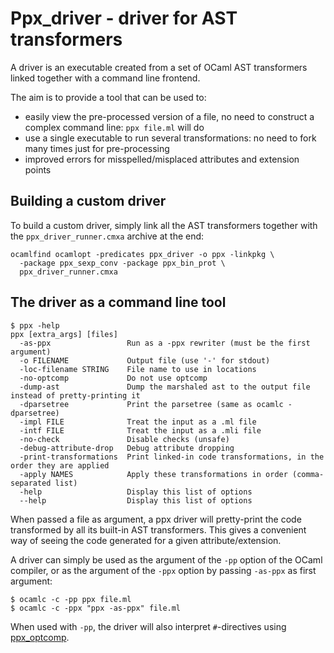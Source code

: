 Ppx\_driver - driver for AST transformers
=========================================

A driver is an executable created from a set of OCaml AST transformers
linked together with a command line frontend.

The aim is to provide a tool that can be used to:

- easily view the pre-processed version of a file, no need to
  construct a complex command line: `ppx file.ml` will do
- use a single executable to run several transformations: no need to
  fork many times just for pre-processing
- improved errors for misspelled/misplaced attributes and extension
  points

## Building a custom driver

To build a custom driver, simply link all the AST transformers
together with the `ppx_driver_runner.cmxa` archive at the end:

    ocamlfind ocamlopt -predicates ppx_driver -o ppx -linkpkg \
      -package ppx_sexp_conv -package ppx_bin_prot \
      ppx_driver_runner.cmxa

## The driver as a command line tool

```
$ ppx -help
ppx [extra_args] [files]
  -as-ppx                 Run as a -ppx rewriter (must be the first argument)
  -o FILENAME             Output file (use '-' for stdout)
  -loc-filename STRING    File name to use in locations
  -no-optcomp             Do not use optcomp
  -dump-ast               Dump the marshaled ast to the output file instead of pretty-printing it
  -dparsetree             Print the parsetree (same as ocamlc -dparsetree)
  -impl FILE              Treat the input as a .ml file
  -intf FILE              Treat the input as a .mli file
  -no-check               Disable checks (unsafe)
  -debug-attribute-drop   Debug attribute dropping
  -print-transformations  Print linked-in code transformations, in the order they are applied
  -apply NAMES            Apply these transformations in order (comma-separated list)
  -help                   Display this list of options
  --help                  Display this list of options
```

When passed a file as argument, a ppx driver will pretty-print the
code transformed by all its built-in AST transformers. This gives a
convenient way of seeing the code generated for a given
attribute/extension.

A driver can simply be used as the argument of the `-pp` option of the
OCaml compiler, or as the argument of the `-ppx` option by passing
`-as-ppx` as first argument:

```
$ ocamlc -c -pp ppx file.ml
$ ocamlc -c -ppx "ppx -as-ppx" file.ml
```

When used with `-pp`, the driver will also interpret `#`-directives
using [ppx_optcomp](http://github.com/janestreet/ppx_optcomp).
